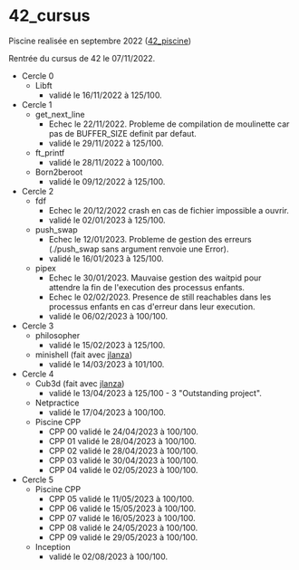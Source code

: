 # 42_cursus

Piscine realisée en septembre 2022 ([42_piscine](https://github.com/mbocquel/piscine_42))

Rentrée du cursus de 42 le 07/11/2022.

- Cercle 0
  - Libft 
    - validé le 16/11/2022 à 125/100.
- Cercle 1
  - get_next_line
    - Echec le 22/11/2022. Probleme de compilation de moulinette car pas de BUFFER_SIZE definit par defaut.
    - validé le 29/11/2022 à 125/100.
  - ft_printf
    - validé le 28/11/2022 à 100/100.
  - Born2beroot
    - validé le 09/12/2022 à 125/100.
- Cercle 2
  - fdf
    - Echec le 20/12/2022 crash en cas de fichier impossible a ouvrir.
    - validé le 02/01/2023 à 125/100.
  - push_swap
    - Echec le 12/01/2023. Probleme de gestion des erreurs (./push_swap sans argument renvoie une Error).
    - validé le 16/01/2023 à 125/100.
  - pipex
    - Echec le 30/01/2023. Mauvaise gestion des waitpid pour attendre la fin de l'execution des processus enfants.
    - Echec le 02/02/2023. Presence de still reachables dans les processus enfants en cas d'erreur dans leur execution. 
    - validé le 06/02/2023 à 100/100.
- Cercle 3
  - philosopher
    - validé le 15/02/2023 à 125/100.
  - minishell (fait avec [jlanza](https://github.com/Zattilio))
    - validé le 14/03/2023 à 101/100.
- Cercle 4
  - Cub3d (fait avec [jlanza](https://github.com/Zattilio))
    - validé le 13/04/2023 à 125/100 - 3 "Outstanding project".
  - Netpractice
    - validé le 17/04/2023 à 100/100.
  - Piscine CPP
    - CPP 00 validé le 24/04/2023 à 100/100.
    - CPP 01 validé le 28/04/2023 à 100/100.
    - CPP 02 validé le 28/04/2023 à 100/100.
    - CPP 03 validé le 30/04/2023 à 100/100.
    - CPP 04 validé le 02/05/2023 à 100/100.
- Cercle 5
  - Piscine CPP
    - CPP 05 validé le 11/05/2023 à 100/100.
    - CPP 06 validé le 15/05/2023 à 100/100.
    - CPP 07 validé le 16/05/2023 à 100/100.
    - CPP 08 validé le 24/05/2023 à 100/100.
    - CPP 09 validé le 29/05/2023 à 100/100.
  - Inception
    - validé le 02/08/2023 à 100/100.
